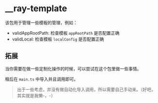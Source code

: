 # \_\_ray-template

该包用于管理一些模板的管理，例如：

- validAppRootPath: 检查模板 `appRootPath` 是否配置正确
- validLocal: 检查模板 `localConfig` 是否配置正确

## 拓展

当你需要在做一些定制化操作的时候，可以尝试在这个包里做一些事情。

租后在 `main.ts` 中导入并且调用即可。

> 出于一些考虑，并没有做自动化导入调用，所以需要自己手动来。（好吧，其实就是我懒-，-）
